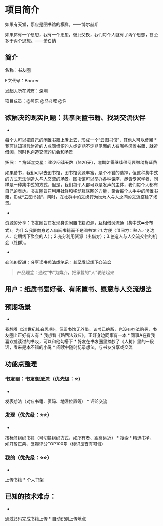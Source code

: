 # 项目简介

如果有天堂，那应是图书馆的模样。——博尔赫斯

如果你有一个思想，我有一个思想，彼此交换，我们每个人就有了两个思想，甚至多于两个思想。——萧伯纳

## 简介
名称：书友圈

E文代号：Booker

发起人所在城市：深圳

项目成员：@阿东 @马兴城 @你


## 欲解决的现实问题：共享闲置书籍、找到交流伙伴
* 
每个人可以把自己的闲置书籍上传上去，形成一个“云图书馆”，其他人可以借阅
* 
我可以知道我附近的人或同组织的人或定期不定期见面的人有哪些闲置书籍，就近借阅，同时也创造交流的机会和场景

拓展：
* 
拖延症克星：建议阅读天数（如20天），逾期如需继续借阅要缴纳拖延费

如果借书，我们可以去图书馆，图书馆资源丰富，是个不错的选择，但这种集中式的方式无法创造人与人交流的场景。图书馆可以举办各种讲座，邀请专家学者，同样是一种集中式的方式，但是，我们每个人都可以是发声的主体，我们每个人都有自己的表达。书友圈旨在利用社群和移动互联网的力量，聚合每个人手中的闲置书籍，形成“云图书馆”，同时，在社群中的交换行为也为人与人之间的交流搭建了场景。

* 
资源的分享：书友圈旨在发现身边闲置书籍资源，互相借阅流通（集中式➡️分布式）。为什么我要向身边人借阅书籍而不是图书馆？1.方便（借阅方：熟人／身边人、定期线下聚会的人）；2.充分利用资源（出借方）；3.创造人与人交流交往的机会（社群）。

* 
交流的促进：分享读书想法或笔记；甚至发起线下交流会

>产品理念：通过”书"为媒介，把承载的"人"联结起来

## 用户：纸质书爱好者、有闲置书、愿意与人交流想法

## 预期场景
* 
我想看《20世纪社会思潮》，但图书馆无外借，该书已绝版，也没有办法购买，书友圈上正好有人有
* 
我想看《路西法效应》，正好身边同事有一本
* 
同事A在看我喜欢或读过的书哎，可以和他勾搭下
* 
好友在书友圈里摘抄了《人树》里的一段话，看来是本不错的小说
* 
阅读中随时记录想法，与书友分享或交流

## 功能点整理

### 书友圈：书友想法流（优先级：⭐️）
* 
发表想法（对应书籍、页码、地理位置等）
* 
评论交流

### 发现（优先级：⭐️⭐️）
* 
按标签组织书籍（可切换组织方式，如所有者、距离远近）
* 
搜索
* 
精选书单，如开智正典、豆瓣评分TOP100等（标识是否有可借）

### 我的（优先级：⭐️⭐️）
* 
上传书籍
* 
个人书架

## 已知的技术难点：
* 
通过扫码完成书籍上传
* 
自动识别上传地点